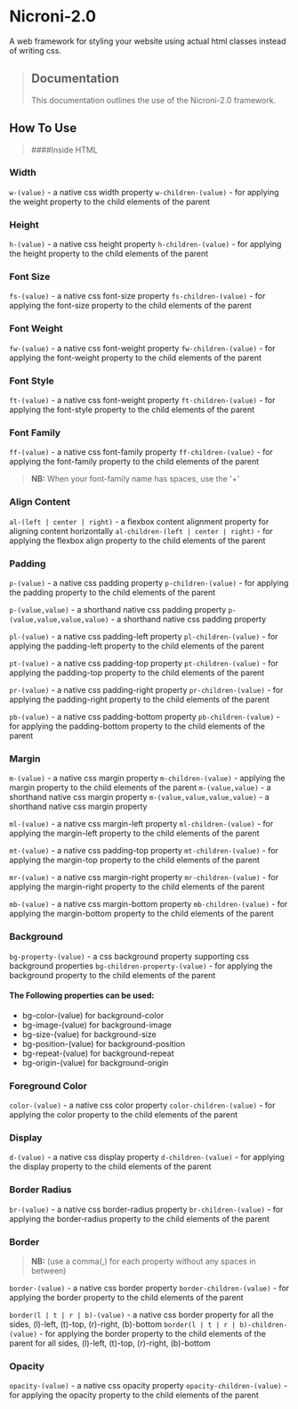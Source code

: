 # Nicroni-2.0
A web framework for styling your website using actual html classes instead of writing css.

> ## Documentation
> This documentation outlines the use of the Nicroni-2.0 framework.

## How To Use
> <script type="module" src="https://nicroni.herokuapp.com/nicroni/cdn/nicroni.js" crossorigin="anonymous" defer></script>
>
> ####Inside HTML
> <element class="property"></element>
>

### Width
`w-(value)` - a native css width property
`w-children-(value)` - for applying the weight property to the child elements of the parent

### Height
`h-(value)` - a native css height property
`h-children-(value)` - for applying the height property to the child elements of the parent

### Font Size
`fs-(value)` - a native css font-size property
`fs-children-(value)` - for applying the font-size property to the child elements of the parent

### Font Weight
`fw-(value)` - a native css font-weight property
`fw-children-(value)` - for applying the font-weight property to the child elements of the parent

### Font Style
`ft-(value)` - a native css font-weight property
`ft-children-(value)` - for applying the font-style property to the child elements of the parent

### Font Family
`ff-(value)` - a native css font-family property
`ff-children-(value)` - for applying the font-family property to the child elements of the parent
> **NB:** When your font-family name has spaces, use the '+'

### Align Content
`al-(left | center | right)` - a flexbox content alignment property for aligning content horizontally
`al-children-(left | center | right)` - for applying the flexbox align property to the child elements of the parent

### Padding
`p-(value)` - a native css padding property
`p-children-(value)` - for applying the padding property to the child elements of the parent

`p-(value,value)` - a shorthand native css padding property
`p-(value,value,value,value)` - a shorthand native css padding property

`pl-(value)` - a native css padding-left property
`pl-children-(value)` - for applying the padding-left property to the child elements of the parent

`pt-(value)` - a native css padding-top property
`pt-children-(value)` - for applying the padding-top property to the child elements of the parent

`pr-(value)` - a native css padding-right property
`pr-children-(value)` - for applying the padding-right property to the child elements of the parent

`pb-(value)` - a native css padding-bottom property
`pb-children-(value)` - for applying the padding-bottom property to the child elements of the parent


### Margin
`m-(value)` - a native css margin property
`m-children-(value)` - applying the margin property to the child elements of the parent
`m-(value,value)` - a shorthand native css margin property
`m-(value,value,value,value)` - a shorthand native css margin property

`ml-(value)` - a native css margin-left property
`ml-children-(value)` - for applying the margin-left property to the child elements of the parent

`mt-(value)` - a native css padding-top property
`mt-children-(value)` - for applying the margin-top property to the child elements of the parent

`mr-(value)` - a native css margin-right property
`mr-children-(value)` - for applying the margin-right property to the child elements of the parent

`mb-(value)` - a native css margin-bottom property
`mb-children-(value)` - for applying the margin-bottom property to the child elements of the parent

### Background
`bg-property-(value)` - a css background property supporting css background properties
`bg-children-property-(value)` - for applying the background property to the child elements of the parent

#### The Following properties can be used:
- bg-color-(value) for background-color
- bg-image-(value) for background-image
- bg-size-(value) for background-size
- bg-position-(value) for background-position
- bg-repeat-(value) for background-repeat
- bg-origin-(value) for background-origin

### Foreground Color
`color-(value)` - a native css color property
`color-children-(value)` - for applying the color property to the child elements of the parent

### Display
`d-(value)` - a native css display property
`d-children-(value)` - for applying the display property to the child elements of the parent

### Border Radius
`br-(value)` - a native css border-radius property
`br-children-(value)` - for applying the border-radius property to the child elements of the parent

### Border

> **NB:** (use a comma(,) for each property without any spaces in between)

`border-(value)` - a native css border property 
`border-children-(value)` - for applying the border property to the child elements of the parent

`border(l | t | r | b)-(value)` - a native css border property for all the sides, (l)-left, (t)-top, (r)-right, (b)-bottom
`border(l | t | r | b)-children-(value)` - for applying the border property to the child elements of the parent for all sides, (l)-left, (t)-top, (r)-right, (b)-bottom

### Opacity

`opacity-(value)` - a native css opacity property
`opacity-children-(value)` - for applying the opacity property to the child elements of the parent
